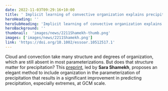 ```yaml
---
date: 2022-11-03T09:29:16+10:00
title: ' Implicit learning of convective organization explains precipitation stochasticity'
heroHeading: ''
heroSubHeading: 'Implicit learning of convective organization explains precipitation stochasticity'
heroBackground: ''
thumbnail:  'images/news/2211Shamekh-thumb.png'
images: ['images/news/2211Shamekh.png']
link: 'https://doi.org/10.1002/essoar.10512517.1'
---
```


Cloud and convection take many structure and degrees of organization, which are still absent in most parameterizations. But does that structure matter for precipitation? This [preprint](https://doi.org/10.1002/essoar.10512517.1), led by **Sara Shamekh**, proposes an elegant method to include organization in the parameterization of precipitation that results in a significant improvement in predicting precipitation, especially extremes, at GCM scale.
